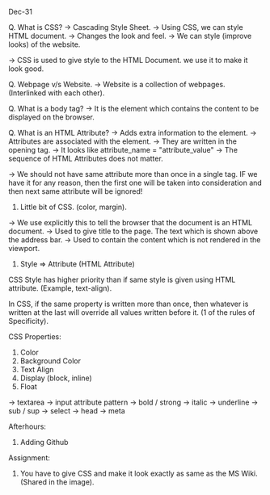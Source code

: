 Dec-31


Q. What is CSS?
-> Cascading Style Sheet.
-> Using CSS, we can style HTML document.
-> Changes the look and feel.
-> We can style (improve looks) of the website.

-> CSS is used to give style to the HTML Document.
we use it to make it look good.

Q. Webpage v/s Website.
-> Website is a collection of webpages. (Interlinked with each other).

Q. What is a body tag?
-> It is the element which contains the content to be displayed on the browser.

Q. What is an HTML Attribute?
-> Adds extra information to the element.
-> Attributes are associated with the element.
-> They are written in the opening tag.
-> It looks like attribute_name = "attribute_value"
-> The sequence of HTML Attributes does not matter.

-> We should not have same attribute more than once in a single tag. IF we have it for any reason, then the first one will be taken into consideration and then next same attribute will be ignored!


1. Little bit of CSS. (color, margin).

<!DOCTYPE html> -> We use explicitly this to tell the browser that the document is an HTML document.

<title></title> -> Used to give title to the page. The text which is shown above the address bar.

<head></head> -> Used to contain the content which is not rendered in the viewport.

1. Style => Attribute (HTML Attribute)

CSS Style has higher priority than if same style is given using HTML attribute. (Example, text-align).

In CSS, if the same property is written more than once, then whatever is written at the last will override all values written before it. (1 of the rules of Specificity).


CSS Properties:
1. Color
2. Background Color
3. Text Align
4. Display (block, inline)
5. Float




-> textarea
-> input attribute pattern
-> bold / strong
-> italic
-> underline
-> sub / sup
-> select
-> head
-> meta

Afterhours:
1. Adding Github

Assignment:
1. You have to give CSS and make it look exactly as same as the MS Wiki. (Shared in the image).